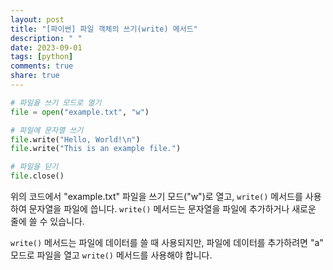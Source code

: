 ```yaml
---
layout: post
title: "[파이썬] 파일 객체의 쓰기(write) 메서드"
description: " "
date: 2023-09-01
tags: [python]
comments: true
share: true
---
```


```python
# 파일을 쓰기 모드로 열기
file = open("example.txt", "w")

# 파일에 문자열 쓰기
file.write("Hello, World!\n")
file.write("This is an example file.")

# 파일을 닫기
file.close()
```

위의 코드에서 "example.txt" 파일을 쓰기 모드("w")로 열고, `write()` 메서드를 사용하여 문자열을 파일에 씁니다. `write()` 메서드는 문자열을 파일에 추가하거나 새로운 줄에 쓸 수 있습니다. 

`write()` 메서드는 파일에 데이터를 쓸 때 사용되지만, 파일에 데이터를 추가하려면 "a" 모드로 파일을 열고 `write()` 메서드를 사용해야 합니다.